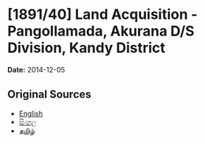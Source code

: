 # [1891/40] Land Acquisition - Pangollamada, Akurana D/S Division, Kandy District

**Date:** 2014-12-05

## Original Sources

- [English](https://documents.gov.lk/view/extra-gazettes/2014/12/1891-40_E.pdf)
- [සිංහල](https://documents.gov.lk/view/extra-gazettes/2014/12/1891-40_S.pdf)
- [தமிழ்](https://documents.gov.lk/view/extra-gazettes/2014/12/1891-40_T.pdf)
